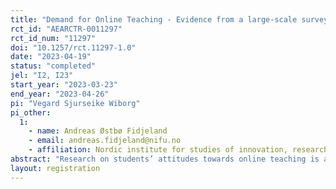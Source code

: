 ```yaml
---
title: "Demand for Online Teaching - Evidence from a large-scale survey"
rct_id: "AEARCTR-0011297"
rct_id_num: "11297"
doi: "10.1257/rct.11297-1.0"
date: "2023-04-19"
status: "completed"
jel: "I2, I23"
start_year: "2023-03-23"
end_year: "2023-04-26"
pi: "Vegard Sjurseike Wiborg"
pi_other:
  1:
    - name: Andreas Østbø Fidjeland
    - email: andreas.fidjeland@nifu.no
    - affiliation: Nordic institute for studies of innovation, research and education
abstract: "Research on students’ attitudes towards online teaching is a vital factor in predicting market changes, due to the increasing prevalence of online teaching in higher education. Still, there is little research on this topic in economics. Moreover, studies across the social sciences seldomly apply experimental methods to elicit such attitudes, instead relying and small samples prone to selection bias. This pre-analysis plan describes a survey experiment designed to overcome the methodological shortcomings of the existing literature, and an important knowledge gap by shedding light on students’ perceptions of online teaching on their own motivation and learning outcomes. The plan includes motivation, and information about the conduction of the survey, about the implementation of the experiment, hypotheses, power tests and exploratory analyses. The survey was launched in mid-March 2023 and is administered by the Norwegian Agency for Quality Assurance in Education (NOKUT). The data collection period is scheduled to end in late April. We expect to receive the dataset in the end of April/beginning of May."
layout: registration
---
```


